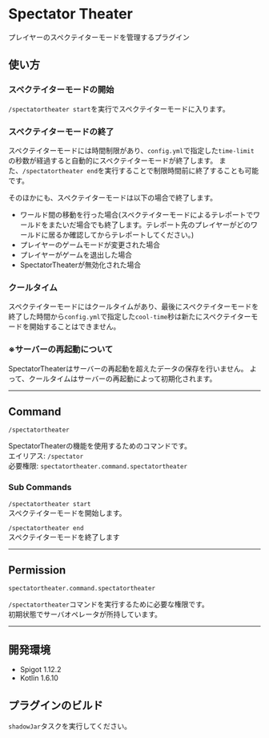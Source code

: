 # Spectator Theater
プレイヤーのスペクテイターモードを管理するプラグイン

## 使い方

### スペクテイターモードの開始

`/spectatortheater start`を実行でスペクテイターモードに入ります。

### スペクテイターモードの終了

スペクテイターモードには時間制限があり、`config.yml`で指定した`time-limit`の秒数が経過すると自動的にスペクテイターモードが終了します。
また、`/spectatortheater end`を実行することで制限時間前に終了することも可能です。

そのほかにも、スペクテイターモードは以下の場合で終了します。
- ワールド間の移動を行った場合(スペクテイターモードによるテレポートでワールドをまたいだ場合でも終了します。テレポート先のプレイヤーがどのワールドに居るか確認してからテレポートしてください。)
- プレイヤーのゲームモードが変更された場合
- プレイヤーがゲームを退出した場合
- SpectatorTheaterが無効化された場合

### クールタイム

スペクテイターモードにはクールタイムがあり、最後にスペクテイターモードを終了した時間から`config.yml`で指定した`cool-time`秒は新たにスペクテイターモードを開始することはできません。

### ※サーバーの再起動について

SpectatorTheaterはサーバーの再起動を超えたデータの保存を行いません。
よって、クールタイムはサーバーの再起動によって初期化されます。

---

## Command

`/spectatortheater`  

SpectatorTheaterの機能を使用するためのコマンドです。  
エイリアス: `/spectator`  
必要権限: `spectatortheater.command.spectatortheater`

### Sub Commands

`/spectatortheater start`  
スペクテイターモードを開始します。

`/spectatortheater end`  
スペクテイターモードを終了します

---

## Permission

`spectatortheater.command.spectatortheater`

`/spectatortheater`コマンドを実行するために必要な権限です。  
初期状態でサーバオペレータが所持しています。

---

## 開発環境
- Spigot 1.12.2
- Kotlin 1.6.10

## プラグインのビルド

`shadowJar`タスクを実行してください。